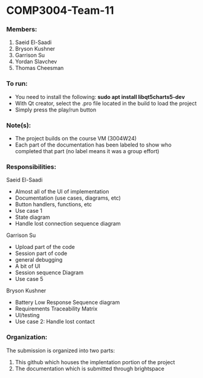 # COMP3004-Team-11

### Members:

1. Saeid El-Saadi
2. Bryson Kushner
3. Garrison Su
4. Yordan Slavchev
5. Thomas Cheesman

### To run:

- You need to install the following: **sudo apt install libqt5charts5-dev**
- With Qt creator, select the .pro file located in the build to load the project
- Simply press the play/run button

### Note(s):

- The project builds on the course VM (3004W24)
- Each part of the documentation has been labeled to show who completed that part (no label means it was a group effort)

### Responsibilities:

Saeid El-Saadi

- Almost all of the UI of implementation
- Documentation (use cases, diagrams, etc)
- Button handlers, functions, etc
- Use case 1
- State diagram
- Handle lost connection sequence diagram

Garrison Su
- Upload part of the code
- Session part of code
- general debugging
- A bit of UI
- Session sequence Diagram
- Use case 5

Bryson Kushner
- Battery Low Response Sequence diagram
- Requirements Traceability Matrix
- UI/testing
- Use case 2: Handle lost contact

### Organization:

The submission is organized into two parts:

1. This github which houses the implentation portion of the project
2. The documentation which is submitted through brightspace

